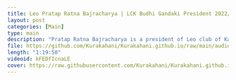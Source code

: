 ```yaml
---
title: Leo Pratap Ratna Bajracharya | LCK Budhi Gandaki President 2022/23 | Episode 2 | Kurakahani
layout: post
categories: [Main]
type: main
description: "Pratap Ratna Bajracharya is a president of Leo club of Kathmandu Budhi Gandaki 2022/23. He shares his stories how he got into Leo and other clubs and how it can help to built confidence and social skills. And his experience in clubs.<br><br>Follow LCK Budhi Gandaki Page:<br>https://www.facebook.com/leobudhigandaki/<br><br>Follow Kurakahani on ig:<br>https://www.instagram.com/kurakahani/<br><br>Special thanks to:<br>Raman, Samyak"
file: https://github.com/Kurakahani/Kurakahani.github.io/raw/main/audio_files/kFEDfIcnaLE.m4a
length: "1:19:50"
videoid: kFEDfIcnaLE
cover: https://raw.githubusercontent.com/Kurakahani/Kurakahani.github.io/main/images/kFEDfIcnaLE.jpg
---
```

